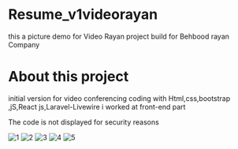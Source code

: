 # Resume_v1videorayan
this a picture demo for Video Rayan project build for Behbood rayan Company
# About this project
initial version
for video conferencing coding with Html,css,bootstrap ,jS,React js,Laravel-Livewire
i worked at front-end part 

The code is not displayed for security reasons

![1](https://user-images.githubusercontent.com/96224385/178579822-3a04d101-f55e-4774-a6eb-c1451878bca8.jpg)
![2](https://user-images.githubusercontent.com/96224385/178579777-d288f03d-2aef-4d01-8afe-ca3f880fe574.jpg)
![3](https://user-images.githubusercontent.com/96224385/178579788-d7934f62-b3c6-46f0-9d1c-eeafbb80558c.jpg)
![4](https://user-images.githubusercontent.com/96224385/178579794-f498f3f8-c533-4038-9b34-1027d33d7671.jpg)
![5](https://user-images.githubusercontent.com/96224385/178579811-5d4324f9-8c64-4d52-982b-2615580adadc.jpg)


